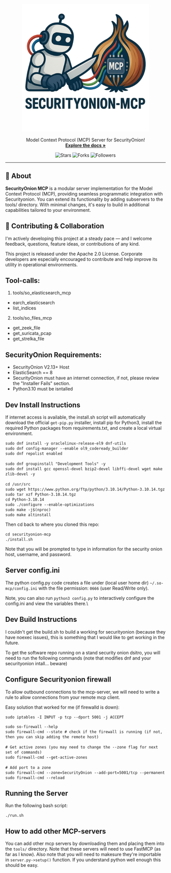 <!-- Logo -->
<p align="center">
  <img src="images/logo.png" alt="Assemblyline MCP Logo" width="400"/>
</p>

<!-- <h1 align="center">Assemblyline MCP</h1> -->

<p align="center">
  Model Context Protocol (MCP) Server for SecurityOnion! 
  <br />
  <a href="#getting-started"><strong>Explore the docs »</strong></a>
</p>

<p align="center">
  <img src="https://img.shields.io/github/stars/brandonlhill/securityonion-mcp?style=social" alt="Stars"/>
  <img src="https://img.shields.io/github/forks/brandonlhill/securityonion-mcp?style=social" alt="Forks"/>
  <img src="https://img.shields.io/github/followers/brandonlhill?label=Follow&style=social" alt="Followers"/>
</p>

---

## 🧾 About

**SecurityOnion MCP** is a modular server implementation for the Model Context Protocol (MCP), providing seamless programmatic integration with Securityonion. 
You can extend its functionality by adding subservers to the tools/ directory. With minimal changes, it's easy to build in additional capabilities tailored to your environment.


## 🤝 Contributing & Collaboration
I'm actively developing this project at a steady pace — and I welcome feedback, questions, feature ideas, or contributions of any kind.

This project is released under the Apache 2.0 License.
Corporate developers are especially encouraged to contribute and help improve its utility in operational environments.

## Tool-calls:
1. tools/so_elasticsearch_mcp 
- earch_elasticsearch
- list_indices
2. tools/so_files_mcp
- get_zeek_file
- get_suricata_pcap
- get_strelka_file

## SecurityOnion Requirements:
- SecurityOnion V2.13+ Host
- ElasticSearch == 8
- SecurityOnion must have an internet connection, if not, please review the "Installer Fails" section.
- Python3.10 must be isntalled

## Dev Install Instructions
If internet access is available, the install.sh script will automatically download the official `get-pip.py` installer, install pip for Python3, install the required Python packages from requirements.txt, and create a local virtual environment.

```shell
sudo dnf install -y oraclelinux-release-el9 dnf-utils
sudo dnf config-manager --enable ol9_codeready_builder
sudo dnf repolist enabled

sudo dnf groupinstall "Development Tools" -y
sudo dnf install gcc openssl-devel bzip2-devel libffi-devel wget make zlib-devel -y

cd /usr/src
sudo wget https://www.python.org/ftp/python/3.10.14/Python-3.10.14.tgz
sudo tar xzf Python-3.10.14.tgz
cd Python-3.10.14
sudo ./configure --enable-optimizations
sudo make -j$(nproc)
sudo make altinstall

```
Then cd back to where you cloned this repo:
```
cd securityonion-mcp
./install.sh
```
Note that you will be prompted to type in information for the security onion host, username, and password.

## Server config.ini
The python config.py code creates a file under (local user home dir) `~/.so-mcp/config.ini` with the file permission: `0666` (user Read/Write only).

Note, you can also run `python3 config.py` to interactively configure the config.ini and view the variables there.\


## Dev Build Instructions
I couldn't get the build.sh to build a working for securityonion (because they have noexec issues), this is something that I would like to get working in the future.

To get the software repo running on a stand security onion dsitro, you will need to run the following commands (note that modifies dnf and your securityonion intall... beware)


## Configure Securityonion firewall
To allow outbound connections to the mcp-server, we will need to write a rule to allow connections from your remote mcp client.

Easy solution that worked for me (if firewalld is down):
```shell
sudo iptables -I INPUT -p tcp --dport 5001 -j ACCEPT
```

```shell
sudo so-firewall --help
sudo firewall-cmd --state # check if the firewall is running (if not, then you can skip adding the remote host)

# Get active zones (you may need to change the --zone flag for next set of commands)
sudo firewall-cmd --get-active-zones

# Add port to a zone
sudo firewall-cmd --zone=SecurityOnion --add-port=5001/tcp --permanent
sudo firewall-cmd --reload
```

## Running the Server
Run the following bash script:
```shell
./run.sh
```

## How to add other MCP-servers 
You can add other mcp servers by downloading them and placing them into the `tools/` directory. Note that these servers will need to use FastMCP (as far as I know). Also note that you will need to makesure they're importable in `server.py->setup()` function. If you understand python well enough this should be easy.